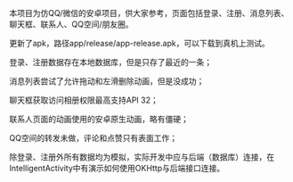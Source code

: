 本项目为仿QQ/微信的安卓项目，供大家参考，页面包括登录、注册、消息列表、聊天框、联系人、QQ空间/朋友圈。


更新了apk，路径app/release/app-release.apk，可以下载到真机上测试。


登录、注册数据存在本地数据库，但是只存了最近的一条；


消息列表尝试了允许拖动和左滑删除动画，但是没成功；


聊天框获取访问相册权限最高支持API 32；


联系人页面的动画使用的安卓原生动画，略有僵硬；


QQ空间的转发未做，评论和点赞只有表面工作；


除登录、注册外所有数据均为模拟，实际开发中应与后端（数据库）连接，在IntelligentActivity中有演示如何使用OKHttp与后端接口连接。
